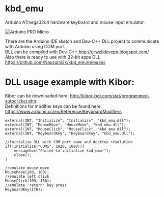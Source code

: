 # kbd_emu

Arduino ATmega32u4 hardware keyboard and mouse input emulator.

![Arduino PRO Micro](https://all-arduino.ru/wp-content/uploads/vyrn_181arduinomicro.png)


There are the Arduino IDE sketch and Dev-C++ DLL project to communicate with Arduino using COM port.  
DLL can be compiled with Dev-C++ http://orwelldevcpp.blogspot.com/  
Also there is ready to use with 32-bit apps DLL: https://github.com/Naozumi2k/kbd_emu/releases  

# DLL usage example with Kibor:  
Kibor can be downloaded here: http://kibor-bot.com/stat/programmed-autoclicker.php:  
Definitions for modifier keys can be found here: https://www.arduino.cc/en/Reference/KeyboardModifiers  

    external(INT, "Initialize", "Initialize", "kbd_emu.dll");
    external(INT, "MouseMove", "MouseMove", "kbd_emu.dll");
    external(INT, "MouseClick", "MouseClick", "kbd_emu.dll");
    external(INT, "KeyboardKey", "KeyboardKey", "kbd_emu.dll");
    
    //Initialize DLL with COM port name and desktop resolution
    if(!Initialize("COM5", 1920, 1080)){
	    messagebox("Failed to initialize kbd_emu!");
	    close();
    }
    
    //emulate mouse move
    MouseMove(100, 100);
    //emulate left click
    MouseClick(100, 150);
    //emulate 'return' key press
    KeyboardKey(176);

